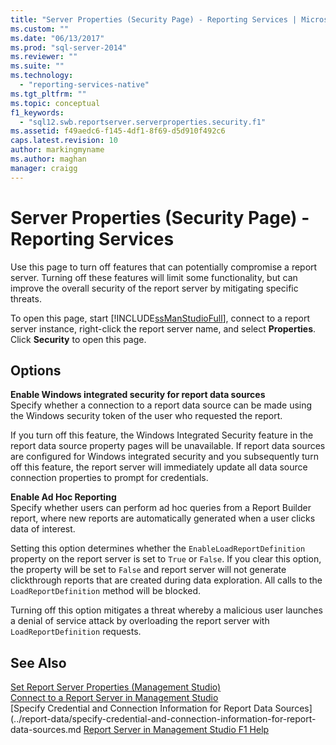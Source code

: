 ```yaml
---
title: "Server Properties (Security Page) - Reporting Services | Microsoft Docs"
ms.custom: ""
ms.date: "06/13/2017"
ms.prod: "sql-server-2014"
ms.reviewer: ""
ms.suite: ""
ms.technology: 
  - "reporting-services-native"
ms.tgt_pltfrm: ""
ms.topic: conceptual
f1_keywords: 
  - "sql12.swb.reportserver.serverproperties.security.f1"
ms.assetid: f49aedc6-f145-4df1-8f69-d5d910f492c6
caps.latest.revision: 10
author: markingmyname
ms.author: maghan
manager: craigg
---
```

# Server Properties (Security Page) - Reporting Services
  Use this page to turn off features that can potentially compromise a report server. Turning off these features will limit some functionality, but can improve the overall security of the report server by mitigating specific threats.  
  
 To open this page, start [!INCLUDE[ssManStudioFull](../../includes/ssmanstudiofull-md.md)], connect to a report server instance, right-click the report server name, and select **Properties**. Click **Security** to open this page.  
  
## Options  
 **Enable Windows integrated security for report data sources**  
 Specify whether a connection to a report data source can be made using the Windows security token of the user who requested the report.  
  
 If you turn off this feature, the Windows Integrated Security feature in the report data source property pages will be unavailable. If report data sources are configured for Windows integrated security and you subsequently turn off this feature, the report server will immediately update all data source connection properties to prompt for credentials.  
  
 **Enable Ad Hoc Reporting**  
 Specify whether users can perform ad hoc queries from a Report Builder report, where new reports are automatically generated when a user clicks data of interest.  
  
 Setting this option determines whether the `EnableLoadReportDefinition` property on the report server is set to `True` or `False`. If you clear this option, the property will be set to `False` and report server will not generate clickthrough reports that are created during data exploration. All calls to the `LoadReportDefinition` method will be blocked.  
  
 Turning off this option mitigates a threat whereby a malicious user launches a denial of service attack by overloading the report server with `LoadReportDefinition` requests.  
  
## See Also  
 [Set Report Server Properties &#40;Management Studio&#41;](set-report-server-properties-management-studio.md)   
 [Connect to a Report Server in Management Studio](connect-to-a-report-server-in-management-studio.md)   
 [Specify Credential and Connection Information for Report Data Sources](../report-data/specify-credential-and-connection-information-for-report-data-sources.md 
 [Report Server in Management Studio F1 Help](report-server-in-management-studio-f1-help.md)  
  
  
